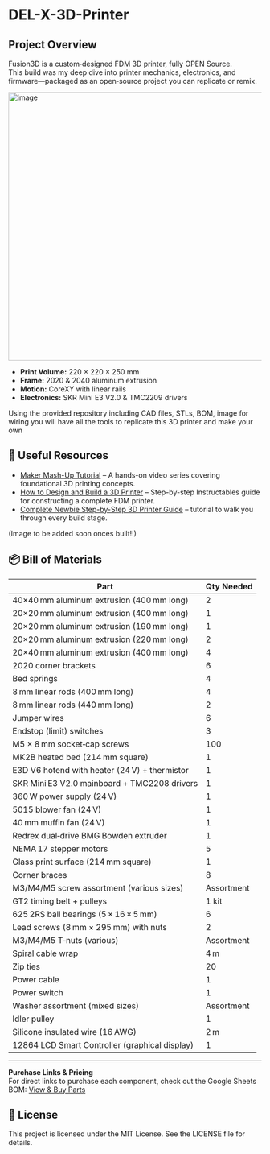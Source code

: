 # DEL-X-3D-Printer

## Project Overview

Fusion3D is a custom‑designed FDM 3D printer, fully OPEN Source.  
This build was my deep dive into printer mechanics, electronics, and firmware—packaged as an open‑source project you can replicate or remix.



<img width="533" alt="image" src="https://github.com/user-attachments/assets/cad6d5d0-6d77-48eb-ad47-8b2ca981828d" />



- **Print Volume:** 220 × 220 × 250 mm  
- **Frame:** 2020 & 2040 aluminum extrusion  
- **Motion:** CoreXY with linear rails  
- **Electronics:** SKR Mini E3 V2.0 & TMC2209 drivers  


Using the provided repository including CAD files, STLs, BOM, image for wiring you will have all the tools to replicate this 3D printer and make your own




## 🔗 Useful Resources

- [Maker Mash-Up Tutorial](https://www.youtube.com/watch?v=EX62plOF-So&list=PLyYZUiBHD1QjaYx7eCEW8zXvsgwEbAykY) – A hands-on video series covering foundational 3D printing concepts.
- [How to Design and Build a 3D Printer](https://www.instructables.com/How-to-Design-and-Build-a-3D-Printer/) – Step-by-step Instructables guide for constructing a complete FDM printer.
- [Complete Newbie Step-by-Step 3D Printer Guide](https://www.instructables.com/Complete-newbie-step-by-step-3D-printer-with-all-p/) – tutorial to walk you through every build stage.

(Image to be added soon onces built!!)



## 📦 Bill of Materials

| Part                                               | Qty Needed           |
|----------------------------------------------------|----------------------|
| 40×40 mm aluminum extrusion (400 mm long)           | 2                    |
| 20×20 mm aluminum extrusion (400 mm long)           | 1                    |
| 20×20 mm aluminum extrusion (190 mm long)           | 1                    |
| 20×20 mm aluminum extrusion (220 mm long)           | 2                    |
| 20×40 mm aluminum extrusion (400 mm long)           | 4                    |
| 2020 corner brackets                                | 6                    |
| Bed springs                                        | 4                    |
| 8 mm linear rods (400 mm long)                     | 4                    |
| 8 mm linear rods (440 mm long)                     | 2                    |
| Jumper wires                                       | 6                    |
| Endstop (limit) switches                           | 3                    |
| M5 × 8 mm socket‑cap screws                        | 100                  |
| MK2B heated bed (214 mm square)                    | 1                    |
| E3D V6 hotend with heater (24 V) + thermistor       | 1                    |
| SKR Mini E3 V2.0 mainboard + TMC2208 drivers        | 1                    |
| 360 W power supply (24 V)                          | 1                    |
| 5015 blower fan (24 V)                             | 1                    |
| 40 mm muffin fan (24 V)                            | 1                    |
| Redrex dual‑drive BMG Bowden extruder              | 1                    |
| NEMA 17 stepper motors                             | 5                    |
| Glass print surface (214 mm square)                | 1                    |
| Corner braces                                      | 8                    |
| M3/M4/M5 screw assortment (various sizes)           | Assortment           |
| GT2 timing belt + pulleys                           | 1 kit                |
| 625 2RS ball bearings (5 × 16 × 5 mm)               | 6                    |
| Lead screws (8 mm × 295 mm) with nuts               | 2                    |
| M3/M4/M5 T‑nuts (various)                          | Assortment           |
| Spiral cable wrap                                   | 4 m                 |
| Zip ties                                            | 20                   |
| Power cable                                         | 1                    |
| Power switch                                        | 1                    |
| Washer assortment (mixed sizes)                     | Assortment           |
| Idler pulley                                        | 1                    |
| Silicone insulated wire (16 AWG)                    | 2 m                 |
| 12864 LCD Smart Controller (graphical display)      | 1                    |

---


**Purchase Links & Pricing**  
For direct links to purchase each component, check out the Google Sheets BOM: [View & Buy Parts](https://docs.google.com/spreadsheets/d/1YkbswMdvz8Wfhi4MrrZ9T6xIMiGSr8R6hmByEVLgUXc/edit?gid=0)


## 📄 License

This project is licensed under the MIT License. See the LICENSE file for details.
